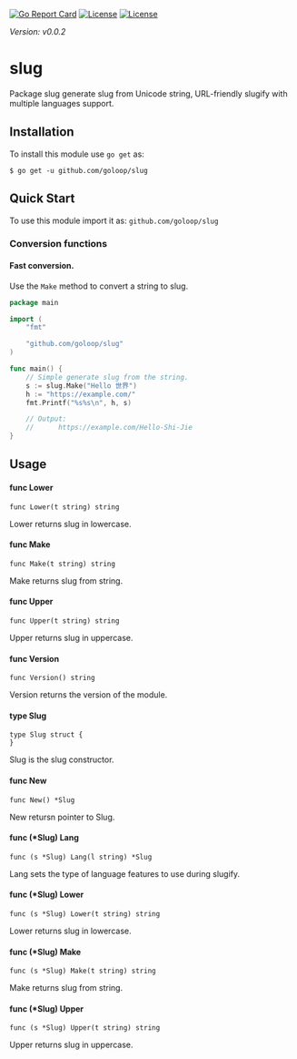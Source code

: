 [//]: # (!!!Don't modify the README.md, use `make readme` to generate it!!!)


[![Go Report Card](https://goreportcard.com/badge/github.com/goloop/slug)](https://goreportcard.com/report/github.com/goloop/slug) [![License](https://img.shields.io/badge/license-BSD-blue)](https://github.com/goloop/slug/blob/master/LICENSE) [![License](https://img.shields.io/badge/godoc-YES-green)](https://godoc.org/github.com/goloop/slug)

*Version: v0.0.2*

# slug

Package slug generate slug from Unicode string, URL-friendly slugify with
multiple languages support.


## Installation

To install this module use `go get` as:

    $ go get -u github.com/goloop/slug

## Quick Start

To use this module import it as: `github.com/goloop/slug`

### Conversion functions

#### Fast conversion.

Use the `Make` method to convert a string to slug.

```go
package main

import (
	"fmt"

	"github.com/goloop/slug"
)

func main() {
	// Simple generate slug from the string.
	s := slug.Make("Hello 世界")
	h := "https://example.com/"
	fmt.Printf("%s%s\n", h, s)

	// Output:
	//      https://example.com/Hello-Shi-Jie
}
```

## Usage

#### func  Lower

    func Lower(t string) string

Lower returns slug in lowercase.

#### func  Make

    func Make(t string) string

Make returns slug from string.

#### func  Upper

    func Upper(t string) string

Upper returns slug in uppercase.

#### func  Version

    func Version() string

Version returns the version of the module.

#### type Slug

    type Slug struct {
    }


Slug is the slug constructor.

#### func  New

    func New() *Slug

New retursn pointer to Slug.

#### func (*Slug) Lang

    func (s *Slug) Lang(l string) *Slug

Lang sets the type of language features to use during slugify.

#### func (*Slug) Lower

    func (s *Slug) Lower(t string) string

Lower returns slug in lowercase.

#### func (*Slug) Make

    func (s *Slug) Make(t string) string

Make returns slug from string.

#### func (*Slug) Upper

    func (s *Slug) Upper(t string) string

Upper returns slug in uppercase.
